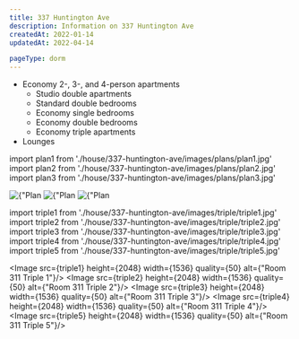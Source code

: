 ```yaml
---
title: 337 Huntington Ave
description: Information on 337 Huntington Ave
createdAt: 2022-01-14
updatedAt: 2022-04-14

pageType: dorm
---
```


<Expandable title="Dorm Information" variant="gray" open>

- Economy 2-, 3-, and 4-person apartments
  - Studio double apartments
  - Standard double bedrooms
  - Economy single bedrooms
  - Economy double bedrooms
  - Economy triple apartments
- Lounges

</Expandable>

import plan1 from './house/337-huntington-ave/images/plans/plan1.jpg'
import plan2 from './house/337-huntington-ave/images/plans/plan2.jpg'
import plan3 from './house/337-huntington-ave/images/plans/plan3.jpg'

<Expandable title="Floor Plans" icon="image">
<div className="grid grid-cols-1 gap-base">
  <Image src={plan1} height={221} width={374} quality={50} alt={"Plan 1"}/>
  <Image src={plan2} height={448} width={361} quality={50} alt={"Plan 2"}/>
  <Image src={plan3} height={323} width={224} quality={50} alt={"Plan 3"}/>
</div>
</Expandable>

import triple1 from './house/337-huntington-ave/images/triple/triple1.jpg'
import triple2 from './house/337-huntington-ave/images/triple/triple2.jpg'
import triple3 from './house/337-huntington-ave/images/triple/triple3.jpg'
import triple4 from './house/337-huntington-ave/images/triple/triple4.jpg'
import triple5 from './house/337-huntington-ave/images/triple/triple5.jpg'

<Expandable title="Economy Three Person: 1 double + 1 single" icon="image">
<div className="grid grid-cols-1 md:grid-cols-2 gap-base">

<Image src={triple1} height={2048} width={1536} quality={50} alt={"Room 311 Triple 1"}/>
<Image src={triple2} height={2048} width={1536} quality={50} alt={"Room 311 Triple 2"}/>
<Image src={triple3} height={2048} width={1536} quality={50} alt={"Room 311 Triple 3"}/>
<Image src={triple4} height={2048} width={1536} quality={50} alt={"Room 311 Triple 4"}/>
<Image src={triple5} height={2048} width={1536} quality={50} alt={"Room 311 Triple 5"}/>

</div>
</Expandable>
